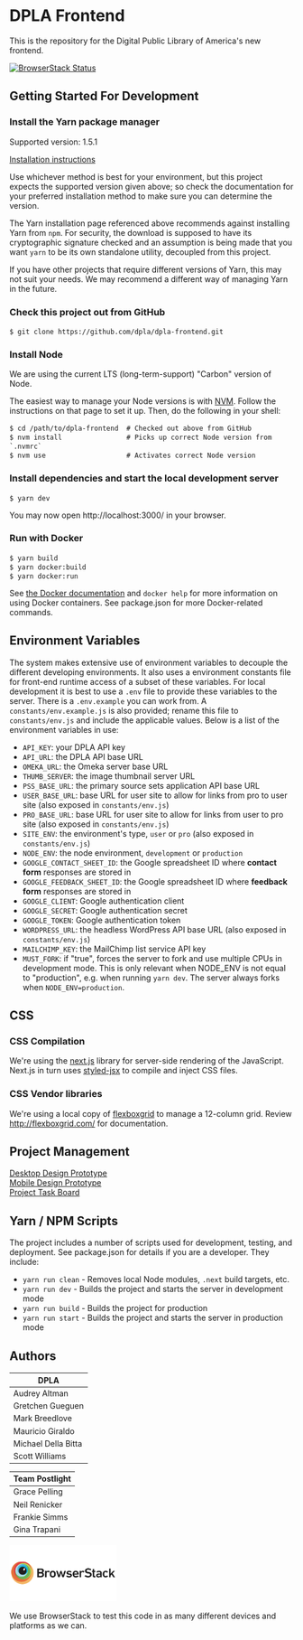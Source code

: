 # DPLA Frontend
This is the repository for the Digital Public Library of America's new frontend.

[![BrowserStack Status](https://www.browserstack.com/automate/badge.svg?badge_key=UzZRL0QwZzR1Mlc4V2tuMi9XMS9RUm5hZ0lCL2tDaVhJU0xnRU1KdjcrOD0tLXRmQkRDTnZLekZLM0RWdGMyMCtHNUE9PQ==--24287c43017fc50481ab631e86244f9db3ec9257)](https://www.browserstack.com/automate/public-build/UzZRL0QwZzR1Mlc4V2tuMi9XMS9RUm5hZ0lCL2tDaVhJU0xnRU1KdjcrOD0tLXRmQkRDTnZLekZLM0RWdGMyMCtHNUE9PQ==--24287c43017fc50481ab631e86244f9db3ec9257)

## Getting Started For Development

### Install the Yarn package manager

Supported version: 1.5.1

[Installation instructions](https://yarnpkg.com/en/docs/install)

Use whichever method is best for your environment, but this project expects the
supported version given above; so check the documentation for your preferred
installation method to make sure you can determine the version.

The Yarn installation page referenced above recommends against installing Yarn
from `npm`. For security, the download is supposed to have its cryptographic
signature checked and an assumption is being made that you want `yarn` to be its
own standalone utility, decoupled from this project.

If you have other projects that require different versions of Yarn, this may
not suit your needs. We may recommend a different way of managing Yarn in the
future.

### Check this project out from GitHub

```
$ git clone https://github.com/dpla/dpla-frontend.git
```

### Install Node

We are using the current LTS (long-term-support) "Carbon" version of Node.

The easiest way to manage your Node versions is with
[NVM](https://github.com/creationix/nvm). Follow the instructions on that page
to set it up. Then, do the following in your shell:
```
$ cd /path/to/dpla-frontend  # Checked out above from GitHub
$ nvm install                # Picks up correct Node version from `.nvmrc`
$ nvm use                    # Activates correct Node version
```

### Install dependencies and start the local development server

```
$ yarn dev
```

You may now open http://localhost:3000/ in your browser.

### Run with Docker

```
$ yarn build
$ yarn docker:build
$ yarn docker:run
```

See [the Docker documentation](https://docs.docker.com/) and `docker help` for
more information on using Docker containers. See package.json for more
Docker-related commands.


## Environment Variables

The system makes extensive use of environment variables to decouple the different developing environments. It also uses a environment constants file for front-end runtime access of a subset of these variables. For local development it is best to use a `.env` file to provide these variables to the server. There is a `.env.example` you can work from. A `constants/env.example.js` is also provided; rename this file to `constants/env.js` and include the applicable values. Below is a list of the environment variables in use:

- `API_KEY`: your DPLA API key
- `API_URL`: the DPLA API base URL
- `OMEKA_URL`: the Omeka server base URL
- `THUMB_SERVER`: the image thumbnail server URL 
- `PSS_BASE_URL`: the primary source sets application API base URL
- `USER_BASE_URL`: base URL for user site to allow for links from pro to user site (also exposed in `constants/env.js`)
- `PRO_BASE_URL`: base URL for user site to allow for links from user to pro site (also exposed in `constants/env.js`)
- `SITE_ENV`: the environment's type, `user` or `pro` (also exposed in `constants/env.js`)
- `NODE_ENV`: the node environment, `development` or `production`
- `GOOGLE_CONTACT_SHEET_ID`: the Google spreadsheet ID where **contact form** responses are stored in
- `GOOGLE_FEEDBACK_SHEET_ID`: the Google spreadsheet ID where **feedback form** responses are stored in
- `GOOGLE_CLIENT`: Google authentication client
- `GOOGLE_SECRET`: Google authentication secret
- `GOOGLE_TOKEN`: Google authentication token
- `WORDPRESS_URL`: the headless WordPress API base URL (also exposed in `constants/env.js`)
- `MAILCHIMP_KEY`: the MailChimp list service API key
- `MUST_FORK`: if "true", forces the server to fork and use multiple CPUs in
   development mode. This is only relevant when NODE_ENV is not equal to
   "production", e.g. when running `yarn dev`. The server always forks when
   `NODE_ENV=production`.

## CSS

### CSS Compilation

We're using the [next.js](https://github.com/zeit/next.js/) library for
server-side rendering of the JavaScript. Next.js in turn uses
[styled-jsx](https://github.com/zeit/styled-jsx) to compile and inject CSS files.

### CSS Vendor libraries

We're using a local copy of [flexboxgrid](https://github.com/kristoferjoseph/flexboxgrid)
to manage a 12-column grid. Review <http://flexboxgrid.com/> for documentation.

## Project Management

[Desktop Design Prototype](https://invis.io/3FC6KEGQV)  
[Mobile Design Prototype](https://invis.io/VGD6W7ZDQ)  
[Project Task Board](https://github.com/dpla/dpla-frontend/projects/1)

## Yarn / NPM Scripts

The project includes a number of scripts used for development, testing, and deployment. See package.json for details if you are a developer. They include:

- `yarn run clean` - Removes local Node modules, `.next` build targets, etc.
- `yarn run dev` - Builds the project and starts the server in development mode
- `yarn run build` - Builds the project for production
- `yarn run start` - Builds the project and starts the server in production mode

## Authors

| DPLA |
| ------------- |
| Audrey Altman |
| Gretchen Gueguen |
| Mark Breedlove |
| Mauricio Giraldo |
| Michael Della Bitta |
| Scott Williams |

| Team Postlight |
| ------------- |
| Grace Pelling |
| Neil Renicker |
| Frankie Simms |
| Gina Trapani  |

[<img src="browserstack-logo-600x315.png" height="100" alt="" />](http://browserstack.com/)

We use BrowserStack to test this code in as many different devices and platforms as we can.
